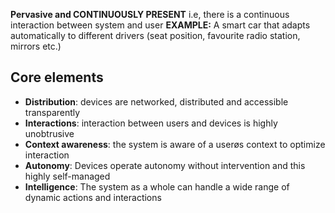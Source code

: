 **Pervasive and CONTINUOUSLY PRESENT**
i.e, there is a continuous interaction between system and user
**EXAMPLE:** A smart car that adapts automatically to different drivers (seat position, favourite radio station, mirrors etc.)
## Core elements
- **Distribution**: devices are networked, distributed and accessible transparently
- **Interactions**: interaction between users and devices is highly unobtrusive 
- **Context awareness**: the system is aware of a userøs context to optimize interaction 
- **Autonomy**: Devices operate autonomy without intervention and this highly self-managed 
- **Intelligence**: The system as a whole can handle a wide range of dynamic actions and interactions
